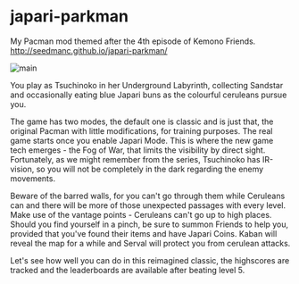 # japari-parkman

My Pacman mod themed after the 4th episode of Kemono Friends.
http://seedmanc.github.io/japari-parkman/

![main](https://i.imgur.com/FcsBZrX.png)

You play as Tsuchinoko in her Underground Labyrinth, collecting Sandstar and occasionally eating blue Japari buns as the colourful ceruleans pursue you.

The game has two modes, the default one is classic and is just that, the original Pacman with little modifications, for training purposes. The real game starts once you enable Japari Mode. This is where the new game tech emerges - the Fog of War, that limits the visibility by direct sight. Fortunately, as we might remember from the series, Tsuchinoko has IR-vision, so you will not be completely in the dark regarding the enemy movements.

Beware of the barred walls, for you can't go through them while Ceruleans can and there will be more of those unexpected passages with every level. Make use of the vantage points - Ceruleans can't go up to high places. Should you find yourself in a pinch, be sure to summon Friends to help you, provided that you've found their items and have Japari Coins. Kaban will reveal the map for a while and Serval will protect you from cerulean attacks.

Let's see how well you can do in this reimagined classic, the highscores are tracked and the leaderboards are available after beating level 5.
